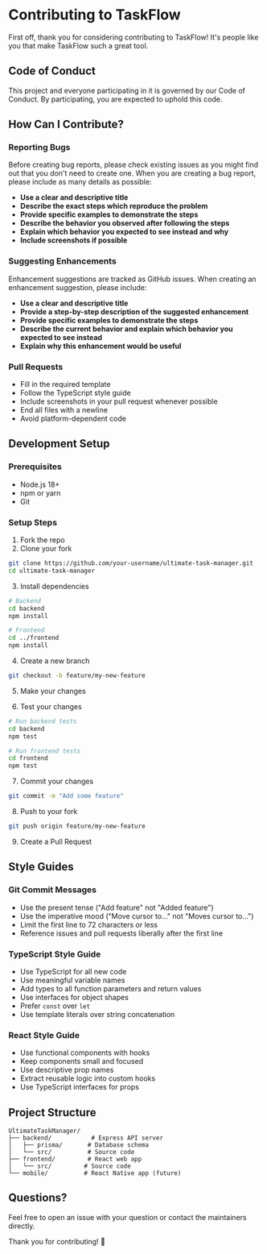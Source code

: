 # Contributing to TaskFlow

First off, thank you for considering contributing to TaskFlow! It's people like you that make TaskFlow such a great tool.

## Code of Conduct

This project and everyone participating in it is governed by our Code of Conduct. By participating, you are expected to uphold this code.

## How Can I Contribute?

### Reporting Bugs

Before creating bug reports, please check existing issues as you might find out that you don't need to create one. When you are creating a bug report, please include as many details as possible:

* **Use a clear and descriptive title**
* **Describe the exact steps which reproduce the problem**
* **Provide specific examples to demonstrate the steps**
* **Describe the behavior you observed after following the steps**
* **Explain which behavior you expected to see instead and why**
* **Include screenshots if possible**

### Suggesting Enhancements

Enhancement suggestions are tracked as GitHub issues. When creating an enhancement suggestion, please include:

* **Use a clear and descriptive title**
* **Provide a step-by-step description of the suggested enhancement**
* **Provide specific examples to demonstrate the steps**
* **Describe the current behavior and explain which behavior you expected to see instead**
* **Explain why this enhancement would be useful**

### Pull Requests

* Fill in the required template
* Follow the TypeScript style guide
* Include screenshots in your pull request whenever possible
* End all files with a newline
* Avoid platform-dependent code

## Development Setup

### Prerequisites

* Node.js 18+
* npm or yarn
* Git

### Setup Steps

1. Fork the repo
2. Clone your fork
```bash
git clone https://github.com/your-username/ultimate-task-manager.git
cd ultimate-task-manager
```

3. Install dependencies
```bash
# Backend
cd backend
npm install

# Frontend
cd ../frontend
npm install
```

4. Create a new branch
```bash
git checkout -b feature/my-new-feature
```

5. Make your changes

6. Test your changes
```bash
# Run backend tests
cd backend
npm test

# Run frontend tests
cd frontend
npm test
```

7. Commit your changes
```bash
git commit -m "Add some feature"
```

8. Push to your fork
```bash
git push origin feature/my-new-feature
```

9. Create a Pull Request

## Style Guides

### Git Commit Messages

* Use the present tense ("Add feature" not "Added feature")
* Use the imperative mood ("Move cursor to..." not "Moves cursor to...")
* Limit the first line to 72 characters or less
* Reference issues and pull requests liberally after the first line

### TypeScript Style Guide

* Use TypeScript for all new code
* Use meaningful variable names
* Add types to all function parameters and return values
* Use interfaces for object shapes
* Prefer `const` over `let`
* Use template literals over string concatenation

### React Style Guide

* Use functional components with hooks
* Keep components small and focused
* Use descriptive prop names
* Extract reusable logic into custom hooks
* Use TypeScript interfaces for props

## Project Structure

```
UltimateTaskManager/
├── backend/           # Express API server
│   ├── prisma/       # Database schema
│   └── src/          # Source code
├── frontend/         # React web app
│   └── src/         # Source code
└── mobile/          # React Native app (future)
```

## Questions?

Feel free to open an issue with your question or contact the maintainers directly.

Thank you for contributing! 🎉
